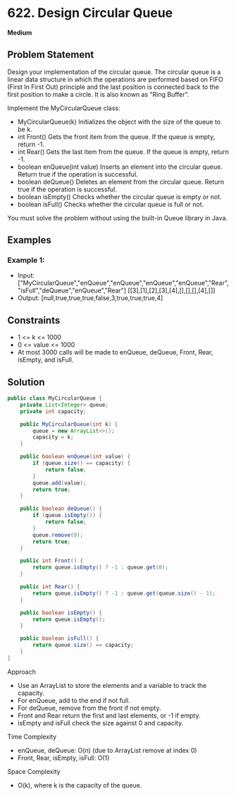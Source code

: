 # 622. Design Circular Queue
**Medium**

## Problem Statement
Design your implementation of the circular queue. The circular queue is a linear data structure in which the operations are performed based on FIFO (First In First Out) principle and the last position is connected back to the first position to make a circle. It is also known as "Ring Buffer".

Implement the MyCircularQueue class:
- MyCircularQueue(k) Initializes the object with the size of the queue to be k.
- int Front() Gets the front item from the queue. If the queue is empty, return -1.
- int Rear() Gets the last item from the queue. If the queue is empty, return -1.
- boolean enQueue(int value) Inserts an element into the circular queue. Return true if the operation is successful.
- boolean deQueue() Deletes an element from the circular queue. Return true if the operation is successful.
- boolean isEmpty() Checks whether the circular queue is empty or not.
- boolean isFull() Checks whether the circular queue is full or not.

You must solve the problem without using the built-in Queue library in Java.

## Examples
### Example 1:
- Input: ["MyCircularQueue","enQueue","enQueue","enQueue","enQueue","Rear","isFull","deQueue","enQueue","Rear"] [[3],[1],[2],[3],[4],[],[],[],[4],[]]
- Output: [null,true,true,true,false,3,true,true,true,4]

## Constraints
- 1 <= k <= 1000
- 0 <= value <= 1000
- At most 3000 calls will be made to enQueue, deQueue, Front, Rear, isEmpty, and isFull.

## Solution
```java
public class MyCircularQueue {
    private List<Integer> queue;
    private int capacity;

    public MyCircularQueue(int k) {
        queue = new ArrayList<>();
        capacity = k;
    }

    public boolean enQueue(int value) {
        if (queue.size() == capacity) {
            return false;
        }
        queue.add(value);
        return true;
    }

    public boolean deQueue() {
        if (queue.isEmpty()) {
            return false;
        }
        queue.remove(0);
        return true;
    }

    public int Front() {
        return queue.isEmpty() ? -1 : queue.get(0);
    }

    public int Rear() {
        return queue.isEmpty() ? -1 : queue.get(queue.size() - 1);
    }

    public boolean isEmpty() {
        return queue.isEmpty();
    }

    public boolean isFull() {
        return queue.size() == capacity;
    }
}
```

Approach
- Use an ArrayList to store the elements and a variable to track the capacity.
- For enQueue, add to the end if not full.
- For deQueue, remove from the front if not empty.
- Front and Rear return the first and last elements, or -1 if empty.
- isEmpty and isFull check the size against 0 and capacity.

Time Complexity
- enQueue, deQueue: O(n) (due to ArrayList remove at index 0)
- Front, Rear, isEmpty, isFull: O(1)

Space Complexity
- O(k), where k is the capacity of the queue.
